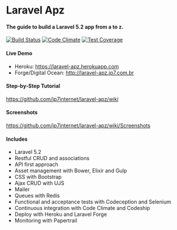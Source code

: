 # Laravel Apz

#### The guide to build a Laravel 5.2 app from a to z.

[![Build Status](https://codeship.com/projects/7d4edbc0-0ef3-0133-9bce-226e55fae8ac/status?branch=master)](https://codeship.com/projects/91866)
[![Code Climate](https://codeclimate.com/github/jp7internet/laravel-apz/badges/gpa.svg)](https://codeclimate.com/github/jp7internet/laravel-apz)
[![Test Coverage](https://codeclimate.com/github/jp7internet/laravel-apz/badges/coverage.svg)](https://codeclimate.com/github/jp7internet/laravel-apz/coverage)

####  Live Demo

* Heroku: https://laravel-apz.herokuapp.com
* Forge/Digital Ocean: http://laravel-apz.jp7.com.br

#### Step-by-Step Tutorial

https://github.com/jp7internet/laravel-apz/wiki

#### Screenshots

https://github.com/jp7internet/laravel-apz/wiki/Screenshots

#### Includes

* Laravel 5.2
* Restful CRUD and associations
* API first approach
* Asset management with Bower, Elixir and Gulp
* CSS with Bootstrap
* Ajax CRUD with UJS
* Mailer
* Queues with Redis
* Functional and acceptance tests with Codeception and Selenium
* Continuous integration with Code Climate and Codeship
* Deploy with Heroku and Laravel Forge
* Monitoring with Papertrail
